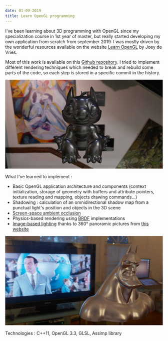 ```yaml
---
date: 01-09-2019
title: Learn OpenGL programming
---
```


I've been learning about 3D programming with OpenGL since my specialization course in 1st year of master, but really started developing my own application from scratch from september 2019. I was mostly driven by the wonderful resources available on the website [Learn OpenGL](https://learnopengl.com/) by Joey de Vries.

Most of this work is available on this [Github repository](https://github.com/paulelian-tabarant/opengl). I tried to implement different rendering techniques which needed to break and rebuild some parts of the code, so each step is stored in a specific commit in the history.

![Image-based lighting on a Stitch model](assets/img/stitch.jpg)

What I've learned to implement :

- Basic OpenGL application architecture and components (context initialization, storage of geometry with buffers and attribute pointers, texture reading and mapping, objects drawing commands...)
- Shadowing : calculation of an omnidirectional shadow map from a punctual light's position and objects in the 3D scene
- [Screen-space ambient occlusion](https://en.wikipedia.org/wiki/Screen_space_ambient_occlusion)
- Physics-based rendering using [BRDF](https://en.wikipedia.org/wiki/Bidirectional_reflectance_distribution_function) implementations
- [Image-based lighting](https://en.wikipedia.org/wiki/Image-based_lighting) thanks to 360° panoramic pictures from [this website](http://hdrlabs.com/sibl/archive.html)

![Image-based lighting on a Batman model](assets/img/batman.jpg)

Technologies : C++11, OpenGL 3.3, GLSL, Assimp library
